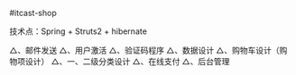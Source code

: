 #itcast-shop

技术点：Spring + Struts2 + hibernate

△、邮件发送
△、用户激活
△、验证码程序
△、数据设计
△、购物车设计（购物项设计）
△、一、二级分类设计
△、在线支付
△、后台管理    
